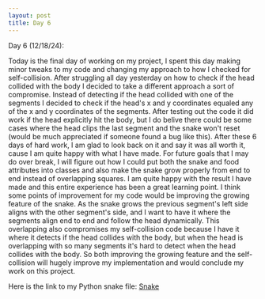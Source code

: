 ```yaml
---
layout: post
title: Day 6
---
```


Day 6 (12/18/24):

  Today is the final day of working on my project, I spent this day making minor tweaks to my code and changing my approach to how I checked for self-collision. After struggling all day yesterday on how to check if the head collided with the body I decided to take a different approach a sort of compromise. Instead of detecting if the head collided with one of the segments I decided to check if the head's x and y coordinates equaled any of the x and y coordinates of the segments. After testing out the code it did work if the head explicitly hit the body, but I do belive there could be some cases where the head clips the last segment and the snake won't reset (would be much appreciated if someone found a bug like this). After these 6 days of hard work, I am glad to look back on it and say it was all worth it, cause I am quite happy with what I have made. For future goals that I may do over break, I will figure out how I could put both the snake and food attributes into classes and also make the snake grow properly from end to end instead of overlapping squares. I am quite happy with the result I have made and this entire experience has been a great learning point. I think some points of improvement for my code would be improving the growing feature of the snake. As the snake grows the previous segment's left side aligns with the other segment's side, and I want to have it where the segments align end to end and follow the head dynamically. This overlapping also compromises my self-collision code because I have it where it detects if the head collides with the body, but when the head is overlapping with so many segments it's hard to detect when the head collides with the body. So both improving the growing feature and the self-collision will hugely improve my implementation and would conclude my work on this project.

Here is the link to my Python snake file: [Snake](../files/snake_main.py)
